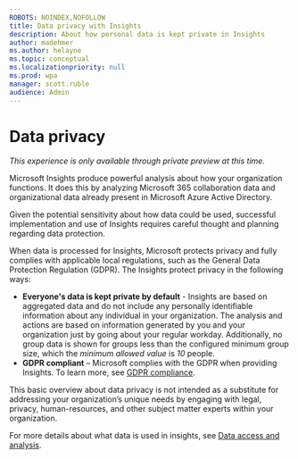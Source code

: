 ```yaml
---
ROBOTS: NOINDEX,NOFOLLOW
title: Data privacy with Insights
description: About how personal data is kept private in Insights
author: madehmer
ms.author: helayne
ms.topic: conceptual
ms.localizationpriority: null 
ms.prod: wpa
manager: scott.ruble
audience: Admin
---
```

# Data privacy

*This experience is only available through private preview at this time.*

Microsoft Insights produce powerful analysis about how your organization functions. It does this by analyzing Microsoft 365 collaboration data and organizational data already present in Microsoft Azure Active Directory.

Given the potential sensitivity about how data could be used, successful implementation and use of Insights requires careful thought and planning regarding data protection.  

When data is processed for Insights, Microsoft protects privacy and fully complies with applicable local regulations, such as the General Data Protection Regulation (GDPR). The Insights protect privacy in the following ways:

* **Everyone's data is kept private by default** - Insights are based on aggregated data and do not include any personally identifiable information about any individual in your organization. The analysis and actions are based on information generated by you and your organization just by going about your regular workday. Additionally, no group data is shown for groups less than the configured minimum group size, which the *minimum allowed value* is *10* people.
* **GDPR compliant** – Microsoft complies with the GDPR when providing Insights. To learn more, see [GDPR compliance](https://www.microsoft.com/trustCenter/privacy/gdpr).

This basic overview about data privacy is not intended as a substitute for addressing your organization’s unique needs by engaging with legal, privacy, human-resources, and other subject matter experts within your organization.

For more details about what data is used in insights, see [Data access and analysis](data-analysis.md).
